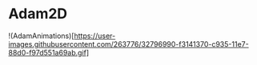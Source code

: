 # Adam2D

!(AdamAnimations)[https://user-images.githubusercontent.com/263776/32796990-f3141370-c935-11e7-88d0-f97d551a69ab.gif]
